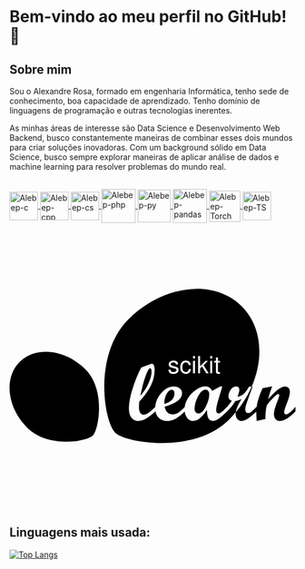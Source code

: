# Bem-vindo ao meu perfil no GitHub! 👋

## Sobre mim 

Sou o Alexandre Rosa, formado em engenharia Informática, tenho sede de conhecimento, boa capacidade de aprendizado. Tenho domínio de linguagens de programação e outras tecnologias inerentes.

As minhas áreas de interesse são Data Science e Desenvolvimento Web Backend, busco constantemente maneiras de combinar esses dois mundos para criar soluções inovadoras. Com um background sólido em Data Science, busco sempre explorar maneiras de aplicar análise de dados e machine learning para resolver problemas do mundo real.

<div style="display: inline_block"><br>
  
 <a href="https://devdocs.io/c/">
  <img align="center" alt="Alebep-c" width="50" src="https://cdn.jsdelivr.net/gh/devicons/devicon/icons/c/c-original.svg">
</a>

 <a href="https://isocpp.org/">
   <img align="center" alt="Alebep-cpp" width = 50 src="https://cdn.jsdelivr.net/gh/devicons/devicon/icons/cplusplus/cplusplus-original.svg">
</a>

  <a href="https://learn.microsoft.com/en-us/dotnet/csharp/">
   <img align="center" alt="Alebep-cs"  width = 50 src="https://cdn.jsdelivr.net/gh/devicons/devicon/icons/csharp/csharp-original.svg">
  </a>
  
   <a href="https://www.php.net/">
    <img align="center" alt="Alebep-php"  width = 60 src="https://cdn.jsdelivr.net/gh/devicons/devicon/icons/php/php-original.svg">
  </a>

 <a href="https://www.python.org/">
   <img align="center" alt="Alebep-py" width = 58 src="https://cdn.jsdelivr.net/gh/devicons/devicon/icons/python/python-original.svg">
</a>


 <a href="https://pandas.pydata.org/">
    <img align="center" alt="Alebep-pandas" width = 60 src="https://cdn.jsdelivr.net/gh/devicons/devicon/icons/pandas/pandas-original.svg" />
</a>

 <a href="https://pytorch.org/">
   <img align="center" alt="Alebep-Torch" height = 55 src="https://cdn.jsdelivr.net/gh/devicons/devicon/icons/pytorch/pytorch-original.svg">
</a>

 <a href="https://www.tensorflow.org/">
    <img align="center" alt="Alebep-TS" width = 50  src="https://cdn.jsdelivr.net/gh/devicons/devicon/icons/tensorflow/tensorflow-original.svg">
</a>
        
 <a href="https://www.tensorflow.org/">
    <svg role="img" viewBox="0 0 24 24" xmlns="http://www.w3.org/2000/svg"><title>scikit-learn</title><path d="M15.601 5.53c-1.91.035-3.981.91-5.63 2.56-2.93 2.93-2.083 8.53-1.088 9.525.805.804 6.595 1.843 9.526-1.088a9.74 9.74 0 0 0 .584-.643c.043-.292.205-.66.489-1.106a1.848 1.848 0 0 1-.537.176c-.144.265-.37.55-.676.855-.354.335-.607.554-.76.656a.795.795 0 0 1-.437.152c-.35 0-.514-.308-.494-.924-.22.316-.425.549-.612.7a.914.914 0 0 1-.578.224c-.194 0-.36-.09-.496-.273a1.03 1.03 0 0 1-.193-.507 4.016 4.016 0 0 1-.726.583c-.224.132-.47.197-.74.197-.3 0-.543-.096-.727-.288a.978.978 0 0 1-.257-.524v.004c-.3.276-.564.48-.79.611a1.295 1.295 0 0 1-.649.197.693.693 0 0 1-.571-.275c-.145-.183-.218-.43-.218-.739 0-.464.101-1.02.302-1.67.201-.65.445-1.25.733-1.797l.842-.312a.21.21 0 0 1 .06-.013c.063 0 .116.047.157.14.04.095.061.221.061.38 0 .451-.104.888-.312 1.31-.207.422-.532.873-.974 1.352-.018.23-.027.388-.027.474 0 .193.036.345.106.458.071.113.165.169.282.169a.71.71 0 0 0 .382-.13c.132-.084.333-.26.602-.523.028-.418.187-.798.482-1.142.324-.38.685-.569 1.08-.569.206 0 .37.054.494.16a.524.524 0 0 1 .186.417c0 .458-.486.829-1.459 1.114.088.43.32.646.693.646a.807.807 0 0 0 .417-.117c.129-.076.321-.243.575-.497.032-.252.118-.495.259-.728.182-.3.416-.544.701-.73.285-.185.537-.278.756-.278.276 0 .47.127.58.381l.677-.374h.186l-.292.971c-.15.488-.226.823-.226 1.004 0 .19.067.285.202.285.086 0 .181-.045.285-.137.104-.092.25-.232.437-.42v.001c.143-.155.274-.32.392-.494-.19-.084-.285-.21-.285-.375 0-.17.058-.352.174-.545.116-.194.275-.29.479-.29.172 0 .258.088.258.265 0 .139-.05.338-.149.596.367-.04.687-.32.961-.842l.228-.01c1.059-2.438.828-5.075-.83-6.732-1.019-1.02-2.408-1.5-3.895-1.471zm4.725 8.203a8.938 8.938 0 0 1-1.333 2.151 1.09 1.09 0 0 0-.012.147c0 .168.047.309.14.423.092.113.206.17.34.17.296 0 .714-.264 1.254-.787-.001.04-.003.08-.003.121 0 .146.012.368.036.666l.733-.172c0-.2.003-.357.01-.474.01-.157.033-.33.066-.517.02-.11.07-.216.152-.315l.186-.216a5.276 5.276 0 0 1 .378-.397c.062-.055.116-.099.162-.13a.26.26 0 0 1 .123-.046c.055 0 .083.035.083.106 0 .07-.052.236-.156.497-.194.486-.292.848-.292 1.084 0 .175.046.314.136.418a.45.45 0 0 0 .358.155c.365 0 .803-.269 1.313-.808v-.381c-.361.426-.623.64-.784.64-.109 0-.163-.067-.163-.2 0-.1.065-.316.195-.65.19-.486.285-.836.285-1.048a.464.464 0 0 0-.112-.319.36.36 0 0 0-.282-.127c-.165 0-.354.077-.567.233-.213.156-.5.436-.863.84.053-.262.165-.622.335-1.08l-.809.156a6.54 6.54 0 0 0-.399 1.074c-.04.156-.07.316-.092.48a7.447 7.447 0 0 1-.49.45.38.38 0 0 1-.229.08.208.208 0 0 1-.174-.082.352.352 0 0 1-.064-.222c0-.1.019-.214.056-.343.038-.13.12-.373.249-.731l.308-.849zm-17.21-2.927c-.863-.016-1.67.263-2.261.854-1.352 1.352-1.07 3.827.631 5.527 1.7 1.701 4.95 1.21 5.527.632.467-.466 1.07-3.827-.631-5.527-.957-.957-2.158-1.465-3.267-1.486zm12.285.358h.166v.21H15.4zm.427 0h.166v.865l.46-.455h.195l-.364.362.428.684h-.198l-.357-.575-.164.166v.41h-.166zm1.016 0h.166v.21h-.166zm.481.122h.166v.288h.172v.135h-.172v.717c0 .037.006.062.02.075.012.013.037.02.074.02a.23.23 0 0 0 .078-.01v.141a.802.802 0 0 1-.136.014.23.23 0 0 1-.15-.043.15.15 0 0 1-.052-.123v-.79h-.141v-.136h.141zm-3.562.258c.081 0 .15.012.207.038.057.024.1.061.13.11s.045.106.045.173h-.176c-.006-.111-.075-.167-.208-.167a.285.285 0 0 0-.164.041.134.134 0 0 0-.06.117c0 .035.015.065.045.088.03.024.08.044.15.06l.16.039a.47.47 0 0 1 .224.105c.047.046.07.108.07.186a.3.3 0 0 1-.052.175.327.327 0 0 1-.152.116.585.585 0 0 1-.226.041c-.136 0-.24-.03-.309-.088-.069-.059-.105-.149-.109-.269h.176c.004.037.01.065.017.084a.166.166 0 0 0 .034.054c.044.043.112.065.204.065a.31.31 0 0 0 .177-.045.139.139 0 0 0 .067-.119.116.116 0 0 0-.038-.09.287.287 0 0 0-.124-.055l-.156-.038a1.248 1.248 0 0 1-.159-.05.359.359 0 0 1-.098-.061.22.22 0 0 1-.058-.083.32.32 0 0 1-.016-.108c0-.096.036-.174.109-.232a.45.45 0 0 1 .29-.087zm1.035 0a.46.46 0 0 1 .202.043.351.351 0 0 1 .187.212.577.577 0 0 1 .023.126h-.168a.256.256 0 0 0-.078-.168.242.242 0 0 0-.17-.06.248.248 0 0 0-.155.05.306.306 0 0 0-.1.144.662.662 0 0 0-.034.224.58.58 0 0 0 .035.214.299.299 0 0 0 .101.135.261.261 0 0 0 .157.048c.142 0 .227-.084.256-.252h.167a.519.519 0 0 1-.065.22.35.35 0 0 1-.146.138.464.464 0 0 1-.216.048.448.448 0 0 1-.246-.066.441.441 0 0 1-.161-.192.703.703 0 0 1-.057-.293c0-.085.01-.163.032-.233a.522.522 0 0 1 .095-.182.403.403 0 0 1 .15-.117.453.453 0 0 1 .191-.04zm.603.03h.166v1.046H15.4zm1.443 0h.166v1.046h-.166zm-5.05.618c-.08 0-.2.204-.356.611-.155.407-.308.977-.459 1.71.281-.312.509-.662.683-1.05.175-.387.262-.72.262-.999a.455.455 0 0 0-.036-.197c-.025-.05-.056-.075-.093-.075zm4.662 1.797c-.221 0-.431.188-.629.563-.197.376-.296.722-.296 1.038 0 .12.029.216.088.29a.273.273 0 0 0 .223.111c.221 0 .43-.188.625-.565.196-.377.294-.725.294-1.043a.457.457 0 0 0-.083-.29.269.269 0 0 0-.222-.104zm-2.848.007c-.146 0-.285.11-.417.333-.133.222-.2.51-.2.866.566-.159.849-.452.849-.881 0-.212-.077-.318-.232-.318Z"/></svg>
</a>
  



  
</div>


## Linguagens mais usada:


[![Top Langs](https://github-readme-stats.vercel.app/api/top-langs/?username=Alebep&hide=vim%40script)](https://github.com/Alebep/github-readme-stats)

<!--

[![Top Langs](https://github-readme-stats.vercel.app/api/top-langs/?username=Alebep&layout=compact)](https://github.com/Alebep/github-readme-stats)

## Minhas habilidades
- **Data Science**: Possuo experiência em análise exploratória de dados, visualização de dados, modelagem estatística e machine learning. Estou sempre aprendendo e aplicando novas técnicas para extrair insights valiosos dos dados.

- **Desenvolvimento Web Backend**: Além do meu interesse em Data Science, também tenho conhecimento sólido em desenvolvimento web backend. Trabalho com linguagens como Python, Node.js e Ruby on Rails para criar APIs robustas e sistemas escaláveis.

- **Bancos de Dados**: Tenho experiência em bancos de dados relacionais e NoSQL, incluindo MySQL, PostgreSQL e MongoDB.



## Projetos destacados
- [Projeto de Machine Learning para Classificação de Imagens](link_para_seu_projeto1): Desenvolvi um modelo de machine learning capaz de classificar imagens com alta precisão, utilizando redes neurais convolucionais.

- [API RESTful para Gerenciamento de Tarefas](link_para_seu_projeto2): Criei uma API RESTful usando Node.js e Express para gerenciar tarefas e listas de afazeres.

- [Análise de Dados de Vendas](link_para_seu_projeto3): Realizei uma análise detalhada dos dados de vendas de uma empresa, identificando tendências e oportunidades de crescimento.

## Onde me encontrar
Você pode me encontrar em outras plataformas online:

- [LinkedIn](seu_linkedin): Compartilho artigos e atualizações sobre Data Science e Desenvolvimento Web.

- [Twitter](seu_twitter): Siga-me para obter as últimas novidades e insights do mundo da tecnologia.

Estou sempre aberto a colaborações e novos desafios. Se você tem algum projeto interessante ou oportunidade de trabalho, não hesite em entrar em contato comigo. Vamos construir coisas incríveis juntos! 🚀


<!--
**Alebep/Alebep** is a ✨ _special_ ✨ repository because its `README.md` (this file) appears on your GitHub profile.

Here are some ideas to get you started:

- 🔭 I’m currently working on ...
- 🌱 I’m currently learning ...
- 👯 I’m looking to collaborate on ...
- 🤔 I’m looking for help with ...
- 💬 Ask me about ...
- 📫 How to reach me: ...
- 😄 Pronouns: ...
- ⚡ Fun fact: ...
-->

